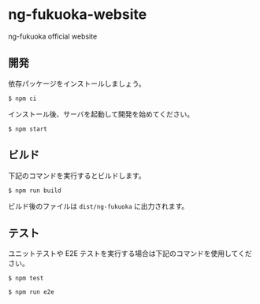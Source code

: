 # ng-fukuoka-website

ng-fukuoka official website

## 開発

依存パッケージをインストールしましょう。

```
$ npm ci
```

インストール後、サーバを起動して開発を始めてください。

```
$ npm start
```

## ビルド

下記のコマンドを実行するとビルドします。

```
$ npm run build
```

ビルド後のファイルは `dist/ng-fukuoka` に出力されます。

## テスト

ユニットテストや E2E テストを実行する場合は下記のコマンドを使用してください。

```
$ npm test
```

```
$ npm run e2e
```
